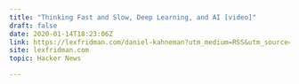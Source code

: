 ```yaml
---
title: "Thinking Fast and Slow, Deep Learning, and AI [video]"
draft: false
date: 2020-01-14T18:23:06Z
link: https://lexfridman.com/daniel-kahneman?utm_medium=RSS&utm_source=hune
site: lexfridman.com
topic: Hacker News  

---
```

